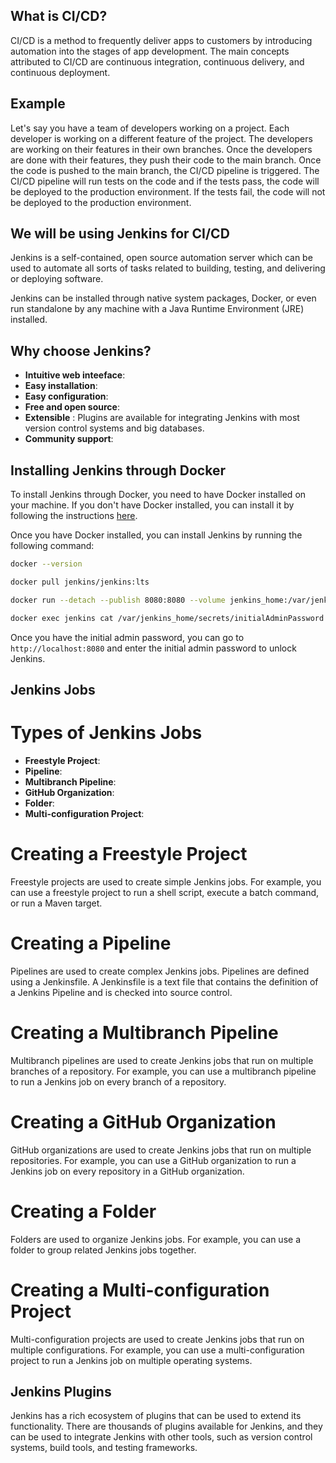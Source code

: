 ## What is CI/CD?

CI/CD is a method to frequently deliver apps to customers by introducing automation into the stages of app development. The main concepts attributed to CI/CD are continuous integration, continuous delivery, and continuous deployment.

## Example 

Let's say you have a team of developers working on a project. Each developer is working on a different feature of the project. The developers are working on their features in their own branches. Once the developers are done with their features, they push their code to the main branch. Once the code is pushed to the main branch, the CI/CD pipeline is triggered. The CI/CD pipeline will run tests on the code and if the tests pass, the code will be deployed to the production environment. If the tests fail, the code will not be deployed to the production environment.

## We will be using Jenkins for CI/CD

Jenkins is a self-contained, open source automation server which can be used to automate all sorts of tasks related to building, testing, and delivering or deploying software.

Jenkins can be installed through native system packages, Docker, or even run standalone by any machine with a Java Runtime Environment (JRE) installed.


## Why choose Jenkins?

- **Intuitive web inteeface**:
- **Easy installation**:
- **Easy configuration**:
- **Free and open source**:
- **Extensible** : Plugins are available for integrating Jenkins with most version control systems and big databases.
- **Community support**:

## Installing Jenkins through Docker

To install Jenkins through Docker, you need to have Docker installed on your machine. If you don't have Docker installed, you can install it by following the instructions [here](https://docs.docker.com/get-docker/).

Once you have Docker installed, you can install Jenkins by running the following command:

```bash
docker --version

docker pull jenkins/jenkins:lts

docker run --detach --publish 8080:8080 --volume jenkins_home:/var/jenkins_home --name jenkins jenkins/jenkins:lts 

docker exec jenkins cat /var/jenkins_home/secrets/initialAdminPassword // to get the initial admin password
```

Once you have the initial admin password, you can go to `http://localhost:8080` and enter the initial admin password to unlock Jenkins.

## Jenkins Jobs

# Types of Jenkins Jobs

- **Freestyle Project**:
- **Pipeline**:
- **Multibranch Pipeline**:
- **GitHub Organization**:
- **Folder**:
- **Multi-configuration Project**:

# Creating a Freestyle Project

Freestyle projects are used to create simple Jenkins jobs. For example, you can use a freestyle project to run a shell script, execute a batch command, or run a Maven target.

# Creating a Pipeline

Pipelines are used to create complex Jenkins jobs. Pipelines are defined using a Jenkinsfile. A Jenkinsfile is a text file that contains the definition of a Jenkins Pipeline and is checked into source control.

# Creating a Multibranch Pipeline

Multibranch pipelines are used to create Jenkins jobs that run on multiple branches of a repository. For example, you can use a multibranch pipeline to run a Jenkins job on every branch of a repository.

# Creating a GitHub Organization

GitHub organizations are used to create Jenkins jobs that run on multiple repositories. For example, you can use a GitHub organization to run a Jenkins job on every repository in a GitHub organization.

# Creating a Folder

Folders are used to organize Jenkins jobs. For example, you can use a folder to group related Jenkins jobs together.

# Creating a Multi-configuration Project

Multi-configuration projects are used to create Jenkins jobs that run on multiple configurations. For example, you can use a multi-configuration project to run a Jenkins job on multiple operating systems.

## Jenkins Plugins

Jenkins has a rich ecosystem of plugins that can be used to extend its functionality. There are thousands of plugins available for Jenkins, and they can be used to integrate Jenkins with other tools, such as version control systems, build tools, and testing frameworks.


